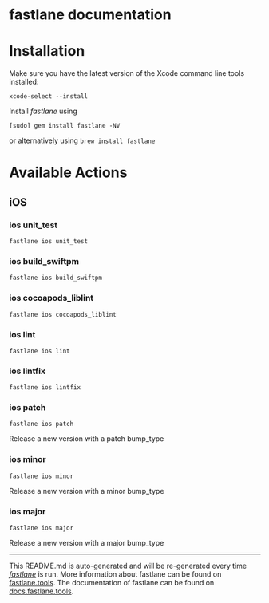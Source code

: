 fastlane documentation
================
# Installation

Make sure you have the latest version of the Xcode command line tools installed:

```
xcode-select --install
```

Install _fastlane_ using
```
[sudo] gem install fastlane -NV
```
or alternatively using `brew install fastlane`

# Available Actions
## iOS
### ios unit_test
```
fastlane ios unit_test
```

### ios build_swiftpm
```
fastlane ios build_swiftpm
```

### ios cocoapods_liblint
```
fastlane ios cocoapods_liblint
```

### ios lint
```
fastlane ios lint
```

### ios lintfix
```
fastlane ios lintfix
```

### ios patch
```
fastlane ios patch
```
Release a new version with a patch bump_type
### ios minor
```
fastlane ios minor
```
Release a new version with a minor bump_type
### ios major
```
fastlane ios major
```
Release a new version with a major bump_type

----

This README.md is auto-generated and will be re-generated every time [_fastlane_](https://fastlane.tools) is run.
More information about fastlane can be found on [fastlane.tools](https://fastlane.tools).
The documentation of fastlane can be found on [docs.fastlane.tools](https://docs.fastlane.tools).
